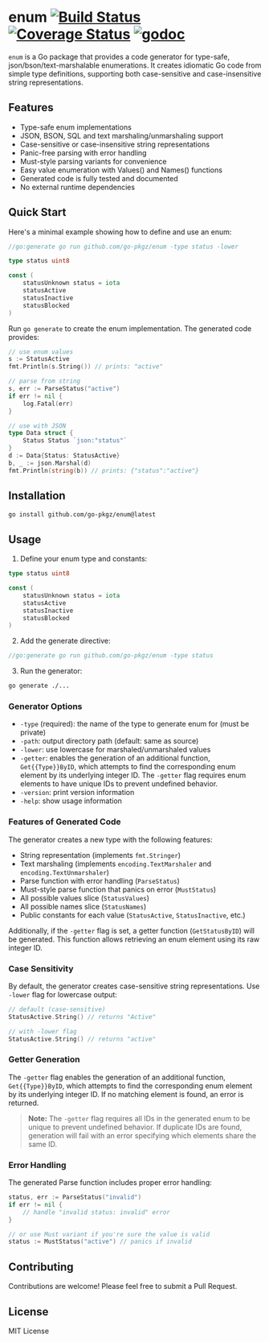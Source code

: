 # enum [![Build Status](https://github.com/go-pkgz/enum/workflows/build/badge.svg)](https://github.com/go-pkgz/enum/actions) [![Coverage Status](https://coveralls.io/repos/github/go-pkgz/enum/badge.svg?branch=master)](https://coveralls.io/github/go-pkgz/enum?branch=master) [![godoc](https://godoc.org/github.com/go-pkgz/enum?status.svg)](https://godoc.org/github.com/go-pkgz/enum)


`enum` is a Go package that provides a code generator for type-safe, json/bson/text-marshalable enumerations. It creates idiomatic Go code from simple type definitions, supporting both case-sensitive and case-insensitive string representations.

## Features

- Type-safe enum implementations
- JSON, BSON, SQL and text marshaling/unmarshaling support
- Case-sensitive or case-insensitive string representations
- Panic-free parsing with error handling
- Must-style parsing variants for convenience
- Easy value enumeration with Values() and Names() functions
- Generated code is fully tested and documented
- No external runtime dependencies

## Quick Start

Here's a minimal example showing how to define and use an enum:

```go
//go:generate go run github.com/go-pkgz/enum -type status -lower

type status uint8

const (
    statusUnknown status = iota
    statusActive
    statusInactive
    statusBlocked
)
```

Run `go generate` to create the enum implementation. The generated code provides:

```go
// use enum values
s := StatusActive
fmt.Println(s.String()) // prints: "active"

// parse from string
s, err := ParseStatus("active")
if err != nil {
    log.Fatal(err)
}

// use with JSON
type Data struct {
    Status Status `json:"status"`
}
d := Data{Status: StatusActive}
b, _ := json.Marshal(d)
fmt.Println(string(b)) // prints: {"status":"active"}
```

## Installation

```bash
go install github.com/go-pkgz/enum@latest
```

## Usage

1. Define your enum type and constants:

```go
type status uint8

const (
    statusUnknown status = iota
    statusActive
    statusInactive
    statusBlocked
)
```

2. Add the generate directive:
```go
//go:generate go run github.com/go-pkgz/enum -type status
```

3. Run the generator:
```bash
go generate ./...
```

### Generator Options

- `-type` (required): the name of the type to generate enum for (must be private)
- `-path`: output directory path (default: same as source)
- `-lower`: use lowercase for marshaled/unmarshaled values
- `-getter`: enables the generation of an additional function, `Get{{Type}}ByID`, which attempts to find the corresponding enum element by its underlying integer ID. The `-getter` flag requires enum elements to have unique IDs to prevent undefined behavior.
- `-version`: print version information
- `-help`: show usage information

### Features of Generated Code

The generator creates a new type with the following features:

- String representation (implements `fmt.Stringer`)
- Text marshaling (implements `encoding.TextMarshaler` and `encoding.TextUnmarshaler`)
- Parse function with error handling (`ParseStatus`)
- Must-style parse function that panics on error (`MustStatus`)
- All possible values slice (`StatusValues`)
- All possible names slice (`StatusNames`)
- Public constants for each value (`StatusActive`, `StatusInactive`, etc.)

Additionally, if the `-getter` flag is set, a getter function (`GetStatusByID`) will be generated. This function allows retrieving an enum element using its raw integer ID.

### Case Sensitivity

By default, the generator creates case-sensitive string representations. Use `-lower` flag for lowercase output:

```go
// default (case-sensitive)
StatusActive.String() // returns "Active"

// with -lower flag
StatusActive.String() // returns "active"
```

### Getter Generation

The `-getter` flag enables the generation of an additional function, `Get{{Type}}ByID`, which attempts to find the corresponding enum element by its underlying integer ID. If no matching element is found, an error is returned.

> **Note:**
> The `-getter` flag requires all IDs in the generated enum to be unique to prevent undefined behavior. If duplicate IDs are found, generation will fail with an error specifying which elements share the same ID.

### Error Handling

The generated Parse function includes proper error handling:

```go
status, err := ParseStatus("invalid")
if err != nil {
    // handle "invalid status: invalid" error
}

// or use Must variant if you're sure the value is valid
status := MustStatus("active") // panics if invalid
```

## Contributing

Contributions are welcome! Please feel free to submit a Pull Request.

## License

MIT License